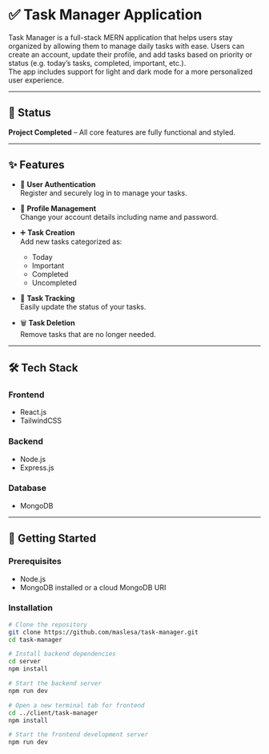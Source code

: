 # ✅ Task Manager Application  
Task Manager is a full-stack MERN application that helps users stay organized by allowing them to manage daily tasks with ease. Users can create an account, update their profile, and add tasks based on priority or status (e.g. today’s tasks, completed, important, etc.).  
The app includes support for light and dark mode for a more personalized user experience.

---

## 🚧 Status  
**Project Completed** – All core features are fully functional and styled.

---

## ✨ Features

- 📝 **User Authentication**  
  Register and securely log in to manage your tasks.

- 👤 **Profile Management**  
  Change your account details including name and password.

- ➕ **Task Creation**  
  Add new tasks categorized as:
  - Today
  - Important
  - Completed
  - Uncompleted

- 🔄 **Task Tracking**  
  Easily update the status of your tasks.

- 🗑️ **Task Deletion**  
  Remove tasks that are no longer needed.

---

## 🛠️ Tech Stack

### Frontend
- React.js  
- TailwindCSS

### Backend
- Node.js  
- Express.js

### Database
- MongoDB

---

## 🚀 Getting Started

### Prerequisites
- Node.js
- MongoDB installed or a cloud MongoDB URI

### Installation

```bash
# Clone the repository
git clone https://github.com/maslesa/task-manager.git
cd task-manager

# Install backend dependencies
cd server
npm install

# Start the backend server
npm run dev

# Open a new terminal tab for frontend
cd ../client/task-manager
npm install

# Start the frontend development server
npm run dev
